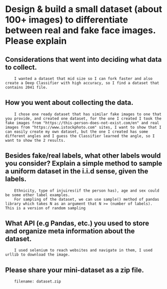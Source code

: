 # Design & build a small dataset (about 100+ images) to differentiate between real and fake face images. Please explain

## Considerations that went into deciding what data to collect.
        I wanted a dataset that mid size so I can fork faster and also create a Deep Classifier with high accuracy, so I find a dataset that contains 2041 file.

## How you went about collecting the data.
        I chose one ready dataset that has similar fake images to one that you provide, and created one dataset, for the one I created I took the fake images from "https://this-person-does-not-exist.com/en" and real images from "https://www.istockphoto.com" sites, I want to show that I can easily create my own dataset, but the one I created has some different angles and I guess the Classifier learned the angle, so I want to show the 2 results.

## Besides fake/real labels, what other labels would you consider? Explain a simple method to sample a uniform dataset in the i.i.d sense, given the labels.
        Ethnicity, type of injuires(if the person has), age and sex could be some other label examples. 
        For sampling of the dataset, we can use sample() method of pandas library which takes N as an argument that N >= (number of labels). This is a version of random sampling

## What API (e.g Pandas, etc.) you used to store and organize meta information about the dataset.
        I used selenium to reach websites and navigate in them, I used urllib to download the image.

## Please share your mini-dataset as a zip file.
        filename: dataset.zip